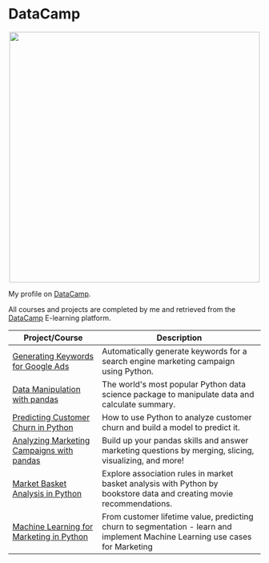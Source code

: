 # DataCamp

<p align="center"> 
<img src="https://res.cloudinary.com/dyd911kmh/image/upload/f_auto,q_auto:best/v1603223608/DC_New_mugdv8.png" width="500">
</p>

My profile on [DataCamp](https://www.datacamp.com/profile/kismailo).

All courses and projects are completed by me and retrieved from the [DataCamp](https://www.datacamp.com/) E-learning platform.

| Project/Course | Description |
| --- | --- |
| [Generating Keywords for Google Ads](https://github.com/IsmailovKamil/DataCamp/tree/master/Generating%20Keywords%20for%20Google%20Ads) | Automatically generate keywords for a search engine marketing campaign using Python. |
|[Data Manipulation with pandas](https://github.com/IsmailovKamil/DataCamp/tree/master/Data%20Manipulation%20with%20Python) | The world's most popular Python data science package to manipulate data and calculate summary. |
|[Predicting Customer Churn in Python](https://github.com/IsmailovKamil/DataCamp/tree/master/Predicting%20Customer%20Churn%20in%20Python) | How to use Python to analyze customer churn and build a model to predict it. | 
|[Analyzing Marketing Campaigns with pandas](https://github.com/IsmailovKamil/DataCamp/tree/master/Marketing%20Analytics%20with%20Python/1.%20Analyzing%20Marketing%20Campaigns) | Build up your pandas skills and answer marketing questions by merging, slicing, visualizing, and more! |
| [Market Basket Analysis in Python](https://github.com/IsmailovKamil/DataCamp/tree/master/Marketing%20Analytics%20with%20Python/3.%20Market%20Basket%20Analysis%20in%20Python) | Explore association rules in market basket analysis with Python by bookstore data and creating movie recommendations.|
| [Machine Learning for Marketing in Python](https://github.com/IsmailovKamil/DataCamp/tree/master/Marketing%20Analytics%20with%20Python/4.%20Machine%20Learning%20for%20Marketing) | From customer lifetime value, predicting churn to segmentation - learn and implement Machine Learning use cases for Marketing |

